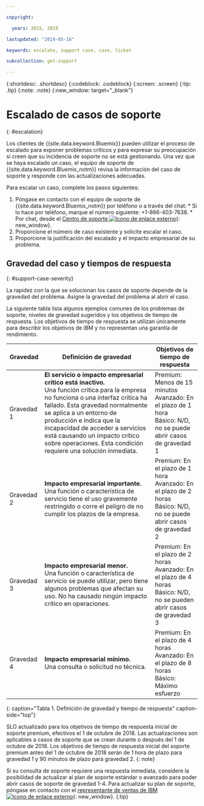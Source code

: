 ```yaml
---

copyright:

  years: 2015, 2019

lastupdated: "2019-05-16"

keywords: escalate, support case, case, ticket

subcollection: get-support

---
```



{:shortdesc: .shortdesc}
{:codeblock: .codeblock}
{:screen: .screen}
{:tip: .tip}
{:note: .note}
{:new_window: target="_blank"}


# Escalado de casos de soporte
{: #escalation}

Los clientes de {{site.data.keyword.Bluemix}} pueden utilizar el proceso de escalado para exponer problemas críticos y para expresar su preocupación si creen que su incidencia de soporte no se está gestionando. Una vez que se haya escalado un caso, el equipo de soporte de {{site.data.keyword.Bluemix_notm}} revisa la información del caso de soporte y responde con las actualizaciones adecuadas.

 Para escalar un caso, complete los pasos siguientes:

  1. Póngase en contacto con el equipo de soporte de {{site.data.keyword.Bluemix_notm}} por teléfono o a través del chat:
    * Si lo hace por teléfono, marque el número siguiente: +1-866-403-7638.
    * Por chat, desde el [Centro de soporte ![Icono de enlace externo](../icons/launch-glyph.svg "Icono de enlace externo")](https://{DomainName}/unifiedsupport/supportcenter){: new_window}.
  2. Proporcione el número de caso existente y solicite escalar el caso.
  3. Proporcione la justificación del escalado y el impacto empresarial de su problema.

## Gravedad del caso y tiempos de respuesta
{: #support-case-severity}

La rapidez con la que se solucionan los casos de soporte depende de la gravedad del problema. Asigne la gravedad del problema al abrir el caso.

La siguiente tabla lista algunos ejemplos comunes de los problemas de soporte, niveles de gravedad sugeridos y los objetivos de tiempo de respuesta. Los objetivos de tiempo de respuesta se utilizan únicamente para describir los objetivos de IBM y no representan una garantía de rendimiento.

| Gravedad | Definición de gravedad | Objetivos de tiempo de respuesta |
|-----|------- | ----- |
| Gravedad 1 | <strong>El servicio o impacto empresarial crítico está inactivo.</strong> <br> Una función crítica para la empresa no funciona o una interfaz crítica ha fallado. Esta gravedad normalmente se aplica a un entorno de producción e indica que la incapacidad de acceder a servicios está causando un impacto crítico sobre operaciones. Esta condición requiere una solución inmediata. | Premium: Menos de 15 minutos <br> Avanzado: En el plazo de 1 hora <br> Básico: N/D, no se puede abrir casos de gravedad 1 |
| Gravedad 2 | <strong>Impacto empresarial importante.</strong> <br> Una función o característica de servicio tiene el uso gravemente restringido o corre el peligro de no cumplir los plazos de la empresa. | Premium: En el plazo de 1 hora <br> Avanzado: En el plazo de 2 horas <br> Básico: N/D, no se puede abrir casos de gravedad 2 |
| Gravedad 3 | <strong>Impacto empresarial menor.</strong> <br> Una función o característica de servicio se puede utilizar, pero tiene algunos problemas que afectan su uso. No ha causado ningún impacto crítico en operaciones. | Premium: En el plazo de 2 horas <br> Avanzado: En el plazo de 4 horas <br> Básico: N/D, no se pueden abrir casos de gravedad 3 |
| Gravedad 4 | <strong>Impacto empresarial mínimo.</strong> <br> Una consulta o solicitud no técnica. | Premium: En el plazo de 4 horas <br> Avanzado: En el plazo de 8 horas <br> Básico: Máximo esfuerzo |
{: caption="Tabla 1. Definición de gravedad y tiempo de respuesta" caption-side="top"}

SLO actualizado para los objetivos de tiempo de respuesta inicial de soporte premium, efectivos el 1 de octubre de 2018. Las actualizaciones son aplicables a casos de soporte que se crean durante o después del 1 de octubre de 2018. Los objetivos de tiempo de respuesta inicial del soporte premium antes del 1 de octubre de 2018 serán de 1 hora de plazo para gravedad 1 y 90 minutos de plazo para gravedad 2.
{: note}

Si su consulta de soporte requiere una respuesta inmediata, considere la posibilidad de actualizar al plan de soporte estándar o avanzado para poder abrir casos de soporte de gravedad 1-4. Para actualizar su plan de soporte, póngase en contacto con el [representante de ventas de IBM ![Icono de enlace externo](../icons/launch-glyph.svg "Icono de enlace externo")](https://www.ibm.com/contact/us/en/?lnk=flg-cont-usen){: new_window}.
{:tip}
